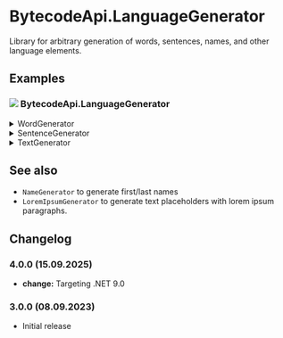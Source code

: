 # BytecodeApi.LanguageGenerator

Library for arbitrary generation of words, sentences, names, and other language elements.

## Examples

### ![](http://bytecode77.com/public/vs/namespace.png) BytecodeApi.LanguageGenerator

<details>
<summary>WordGenerator</summary>

Generate a random word. The number of characters and the chance of two consecutive consonants or vocals can be specified in the constructor of `WordGenerator`.

```
WordGenerator wordGenerator = new()
{
	MinLength = 3,
	MaxLength = 10,
	DoubleConsonantChance = .1,
	DoubleVovelChance = .1
};

string randomWord = wordGenerator.Generate();
```
</details>

<details>
<summary>SentenceGenerator</summary>

Generate a random sentence. A `WordGenerator` is passed to this instance that generates each word. Additional settings, like how many commas are inserted, can be configured in the constructor of `SentenceGenerator`.

```
WordGenerator wordGenerator = ...;

SentenceGenerator sentenceGenerator = new()
{
	WordGenerator = wordGenerator,
	MinWords = 3,
	MaxWords = 10,
	CommaChance = .2,
	FinishPunctuation = ['.', '.', '.', '?', '!']
};

string randomSentence = sentenceGenerator.Generate();
```
</details>

<details>
<summary>TextGenerator</summary>

Generate random text with multiple sentences. A `SentenceGenerator` is passed to this instance that generates each sentence. Additional settings, like how many sentences are used, can be configured in the constructor of `TextGenerator`.

```
SentenceGenerator sentenceGenerator = ...;

TextGenerator textGenerator = new()
{
	SentenceGenerator = sentenceGenerator,
	MinSentenceCount = 10,
	MinSentenceCount = 20,
	LineBreakChance = 0,
	ParagraphChance = .1
};

string randomText = textGenerator.Generate();
```
</details>

## See also

* `NameGenerator` to generate first/last names
* `LoremIpsumGenerator` to generate text placeholders with lorem ipsum paragraphs.

## Changelog

### 4.0.0 (15.09.2025)

* **change:** Targeting .NET 9.0

### 3.0.0 (08.09.2023)

* Initial release